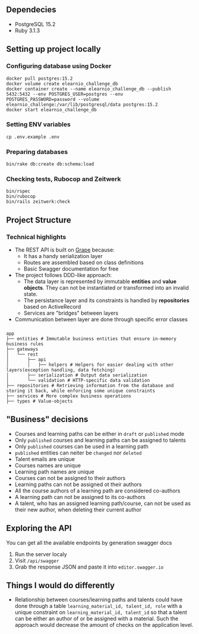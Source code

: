 ## Dependecies

 - PostgreSQL 15.2
 - Ruby 3.1.3

## Setting up project locally

### Configuring database using Docker

```shell
docker pull postgres:15.2
docker volume create elearnio_challenge_db
docker container create --name elearnio_challenge_db --publish 5432:5432 --env POSTGRES_USER=postgres --env POSTGRES_PASSWORD=password --volume elearnio_challenge:/var/lib/postgresql/data postgres:15.2
docker start elearnio_challenge_db
```

### Setting ENV variables

```shell
cp .env.example .env
```

### Preparing databases

```shell
bin/rake db:create db:schema:load
```

### Checking tests, Rubocop and Zeitwerk

```shell
bin/rspec
bin/rubocop
bin/rails zeitwerk:check
```

## Project Structure

### Technical highlights
  - The REST API is built on [Grape](https://github.com/ruby-grape/grape) because:
    - It has a handy serialization layer
    - Routes are assembled based on class definitions
    - Basic Swagger documentation for free
  - The project follows DDD-like approach:
    - The data layer is represented by immutable **entities** and **value objects**. They can not be instantiated or transformed into an invalid state.
    - The persistance layer and its constraints is handled by **repositories** based on ActiveRecord
    - Services are "bridges" between layers
  - Communication between layer are done through specific error classes

###

```text
app
├── entities # Immutable business entities that ensure in-memory business rules
├── gateways
│   └── rest
│       ├── api
│       │   ├── helpers # Helpers for easier dealing with other layers(exception handling, data fetching)
│       ├── serialization # Output data serialization
│       └── validation # HTTP-specific data validation
├── repositories # Retrieving information from the database and storing it back, while enforcing some unique constraints
├── services # More complex business operations
├── types # Value-objects
```

## "Business" decisions

- Courses and learning paths can be either in `draft` or `published` mode
- Only `published` courses and learning paths can be assigned to talents
- Only `published` courses can be used in a learning path
- `published` entities can neiter be `changed` nor `deleted`
- Talent emails are unique
- Courses names are unique
- Learning path names are unique
- Courses can not be assigned to their authors
- Learning paths can not be assigned ot their authors
- All the course authors of a learning path are considered co-authors
- A learning path can not be assigned to its co-authors
- A talent, who has an assigned learning path/course, can not be used as their new author, when deleting their current author

## Exploring the API

You can get all the available endpoints by generation swagger docs

1. Run the server localy
2. Visit `/api/swagger`
3. Grab the response JSON and paste it into `editor.swagger.io`

## Things I would do differently

 - Relationship between courses/learning paths and talents could have done through a table
`learning_material_id, talent_id, role` with a unique constraint on `learning_material_id, talent_id` so that a talent
can be either an author of or be assigned with a material. Such the approach would decrease the amount of checks on the application level.
